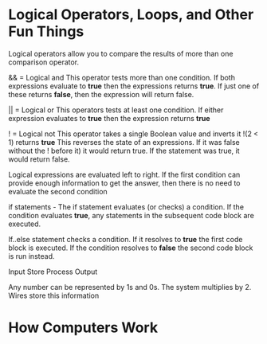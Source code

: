# Logical Operators, Loops, and Other Fun Things

Logical operators allow you to compare the results of more than one comparison operator. 

&& = Logical and
This operator tests more than one condition. If both expressions evaluate to **true** then the expressions returns **true**. If just one of these returns **false**, then the expression will return false.

|| = Logical or
This operators tests at least one condition. If either expression evaluates to **true** then the expression returns **true**


! = Logical not
This operator takes a single Boolean value and inverts it
!(2 < 1) returns **true**
This reverses the state of an expressions. If it was false without the ! before it) it would return true. If the statement was true, it would return false.

Logical expressions are evaluated left to right. If the first condition can provide enough information to get the answer, then there is no need to evaluate the second condition


if statements - The if statement evaluates (or checks) a condition. If the condition evaluates **true**, any statements in the subsequent code block are executed.

If..else statement checks a condition. If it resolves to **true** the first code block is executed. If the condition resolves to **false** the second code block is run instead.


Input
Store
Process
Output

Any number can be represented by 1s and 0s. The system multiplies by 2. Wires store this information














# How Computers Work